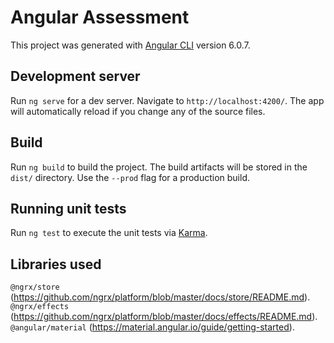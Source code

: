# Angular Assessment

This project was generated with [Angular CLI](https://github.com/angular/angular-cli) version 6.0.7.

## Development server

Run `ng serve` for a dev server. Navigate to `http://localhost:4200/`. The app will automatically reload if you change any of the source files.

## Build

Run `ng build` to build the project. The build artifacts will be stored in the `dist/` directory. Use the `--prod` flag for a production build.

## Running unit tests

Run `ng test` to execute the unit tests via [Karma](https://karma-runner.github.io).

## Libraries used

 `@ngrx/store`   (https://github.com/ngrx/platform/blob/master/docs/store/README.md).
 `@ngrx/effects` (https://github.com/ngrx/platform/blob/master/docs/effects/README.md).
 `@angular/material` (https://material.angular.io/guide/getting-started).
 

